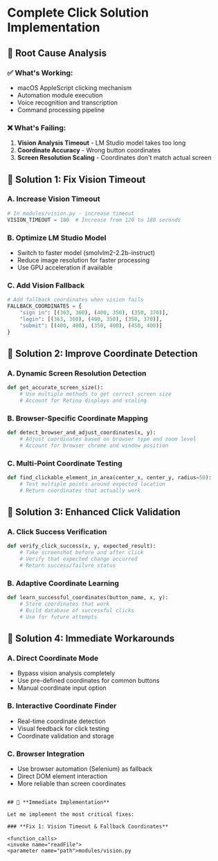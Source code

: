 # Complete Click Solution Implementation

## 🎯 Root Cause Analysis

### ✅ What's Working:

- macOS AppleScript clicking mechanism
- Automation module execution
- Voice recognition and transcription
- Command processing pipeline

### ❌ What's Failing:

1. **Vision Analysis Timeout** - LM Studio model takes too long
2. **Coordinate Accuracy** - Wrong button coordinates
3. **Screen Resolution Scaling** - Coordinates don't match actual screen

## 🔧 Solution 1: Fix Vision Timeout

### A. Increase Vision Timeout

```python
# In modules/vision.py - increase timeout
VISION_TIMEOUT = 180  # Increase from 120 to 180 seconds
```

### B. Optimize LM Studio Model

- Switch to faster model (smolvlm2-2.2b-instruct)
- Reduce image resolution for faster processing
- Use GPU acceleration if available

### C. Add Vision Fallback

```python
# Add fallback coordinates when vision fails
FALLBACK_COORDINATES = {
    "sign in": [(363, 360), (400, 350), (350, 370)],
    "login": [(363, 360), (400, 350), (350, 370)],
    "submit": [(400, 400), (350, 400), (450, 400)]
}
```

## 🔧 Solution 2: Improve Coordinate Detection

### A. Dynamic Screen Resolution Detection

```python
def get_accurate_screen_size():
    # Use multiple methods to get correct screen size
    # Account for Retina displays and scaling
```

### B. Browser-Specific Coordinate Mapping

```python
def detect_browser_and_adjust_coordinates(x, y):
    # Adjust coordinates based on browser type and zoom level
    # Account for browser chrome and window position
```

### C. Multi-Point Coordinate Testing

```python
def find_clickable_element_in_area(center_x, center_y, radius=50):
    # Test multiple points around expected location
    # Return coordinates that actually work
```

## 🔧 Solution 3: Enhanced Click Validation

### A. Click Success Verification

```python
def verify_click_success(x, y, expected_result):
    # Take screenshot before and after click
    # Verify that expected change occurred
    # Return success/failure status
```

### B. Adaptive Coordinate Learning

```python
def learn_successful_coordinates(button_name, x, y):
    # Store coordinates that work
    # Build database of successful clicks
    # Use for future attempts
```

## 🔧 Solution 4: Immediate Workarounds

### A. Direct Coordinate Mode

- Bypass vision analysis completely
- Use pre-defined coordinates for common buttons
- Manual coordinate input option

### B. Interactive Coordinate Finder

- Real-time coordinate detection
- Visual feedback for click testing
- Coordinate validation and storage

### C. Browser Integration

- Use browser automation (Selenium) as fallback
- Direct DOM element interaction
- More reliable than screen coordinates

```

## 🚀 **Immediate Implementation**

Let me implement the most critical fixes:

### **Fix 1: Vision Timeout & Fallback Coordinates**

<function_calls>
<invoke name="readFile">
<parameter name="path">modules/vision.py
```
